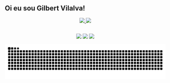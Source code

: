 ## Oi eu sou Gilbert Vilalva!
<div align="center">
  <a href="https://github.com/GilbertVilalva">
  <img height="180em" src="https://github-readme-stats.vercel.app/api?username=GilbertVilalva&show_icons=true&theme=tokyonight&include_all_commits=true&count_private=true"/>
  <img height="180em" src="https://github-readme-stats.vercel.app/api/top-langs/?username=GilbertVilalva&layout=compact&langs_count=7&theme=tokyonight"/>
</div>
  </br>
   
<div align="center"> 
  
  <a href="https://instagram.com/gilbert_vilalva" target="_blank"><img src="https://img.shields.io/badge/-Instagram-%23E4405F?style=for-the-badge&logo=instagram&logoColor=white" target="_blank"></a>
   <a href = "mailto:gilbertpmro@gmail.com"><img src="https://img.shields.io/badge/-Gmail-%23333?style=for-the-badge&logo=gmail&logoColor=white" target="_blank"></a>
  <a href="https://www.linkedin.com/in/gilbert-campos-vilalva-139bb990" target="_blank"><img src="https://img.shields.io/badge/-LinkedIn-%230077B5?style=for-the-badge&logo=linkedin&logoColor=white" target="_blank"></a> 
 
  ![Snake animation](https://github.com/GilbertVilalva/GilbertVilalva/blob/output/github-contribution-grid-snake.svg)
 
</div>

